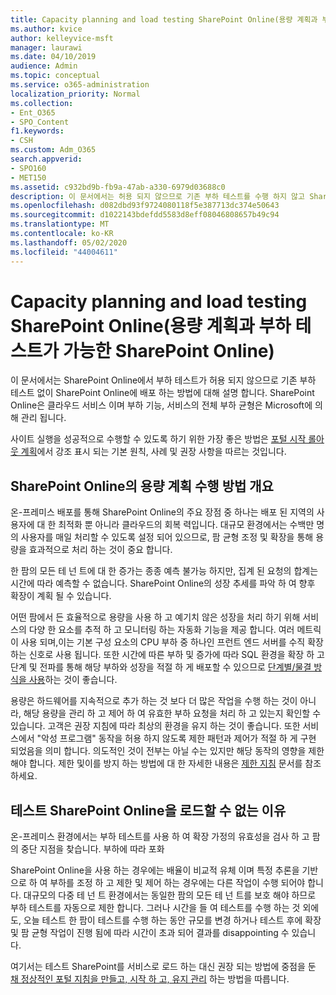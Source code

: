 ```yaml
---
title: Capacity planning and load testing SharePoint Online(용량 계획과 부하 테스트가 가능한 SharePoint Online)
ms.author: kvice
author: kelleyvice-msft
manager: laurawi
ms.date: 04/10/2019
audience: Admin
ms.topic: conceptual
ms.service: o365-administration
localization_priority: Normal
ms.collection:
- Ent_O365
- SPO_Content
f1.keywords:
- CSH
ms.custom: Adm_O365
search.appverid:
- SPO160
- MET150
ms.assetid: c932bd9b-fb9a-47ab-a330-6979d03688c0
description: 이 문서에서는 허용 되지 않으므로 기존 부하 테스트를 수행 하지 않고 SharePoint Online에 배포 하는 방법에 대해 설명 합니다.
ms.openlocfilehash: d082dbd93f9724080118f5e387713dc374e50643
ms.sourcegitcommit: d1022143bdefdd5583d8eff08046808657b49c94
ms.translationtype: MT
ms.contentlocale: ko-KR
ms.lasthandoff: 05/02/2020
ms.locfileid: "44004611"
---
```

# <a name="capacity-planning-and-load-testing-sharepoint-online"></a>Capacity planning and load testing SharePoint Online(용량 계획과 부하 테스트가 가능한 SharePoint Online)
이 문서에서는 SharePoint Online에서 부하 테스트가 허용 되지 않으므로 기존 부하 테스트 없이 SharePoint Online에 배포 하는 방법에 대해 설명 합니다. SharePoint Online은 클라우드 서비스 이며 부하 기능, 서비스의 전체 부하 균형은 Microsoft에 의해 관리 됩니다.
  
사이트 실행을 성공적으로 수행할 수 있도록 하기 위한 가장 좋은 방법은 [포털 시작 롤아웃 계획](https://docs.microsoft.com/office365/enterprise/planportallaunchroll-out)에서 강조 표시 되는 기본 원칙, 사례 및 권장 사항을 따르는 것입니다.

## <a name="overview-of-how-sharepoint-online-performs-capacity-planning"></a>SharePoint Online의 용량 계획 수행 방법 개요 
온-프레미스 배포를 통해 SharePoint Online의 주요 장점 중 하나는 배포 된 지역의 사용자에 대 한 최적화 뿐 아니라 클라우드의 회복 력입니다. 대규모 환경에서는 수백만 명의 사용자를 매일 처리할 수 있도록 설정 되어 있으므로, 팜 균형 조정 및 확장을 통해 용량을 효과적으로 처리 하는 것이 중요 합니다.
  
한 팜의 모든 테 넌 트에 대 한 증가는 종종 예측 불가능 하지만, 집계 된 요청의 합계는 시간에 따라 예측할 수 없습니다. SharePoint Online의 성장 추세를 파악 하 여 향후 확장이 계획 될 수 있습니다.
  
어떤 팜에서 든 효율적으로 용량을 사용 하 고 예기치 않은 성장을 처리 하기 위해 서비스의 다양 한 요소를 추적 하 고 모니터링 하는 자동화 기능을 제공 합니다. 여러 메트릭이 사용 되며,이는 기본 구성 요소의 CPU 부하 중 하나인 프런트 엔드 서버를 수직 확장 하는 신호로 사용 됩니다. 또한 시간에 따른 부하 및 증가에 따라 SQL 환경을 확장 하 고 단계 및 전파를 통해 해당 부하와 성장을 적절 하 게 배포할 수 있으므로 [단계별/물결 방식을 사용](https://docs.microsoft.com/office365/enterprise/planportallaunchroll-out)하는 것이 좋습니다. 

용량은 하드웨어를 지속적으로 추가 하는 것 보다 더 많은 작업을 수행 하는 것이 아니라, 해당 용량을 관리 하 고 제어 하 여 유효한 부하 요청을 처리 하 고 있는지 확인할 수 있습니다. 고객은 권장 지침에 따라 최상의 환경을 유지 하는 것이 좋습니다. 또한 서비스에서 "악성 프로그램" 동작을 허용 하지 않도록 제한 패턴과 제어가 적절 하 게 구현 되었음을 의미 합니다. 의도적인 것이 전부는 아닐 수는 있지만 해당 동작의 영향을 제한 해야 합니다. 제한 및이를 방지 하는 방법에 대 한 자세한 내용은 [제한 지침](https://docs.microsoft.com/sharepoint/dev/general-development/how-to-avoid-getting-throttled-or-blocked-in-sharepoint-online) 문서를 참조 하세요.

## <a name="why-you-cannot-load-test-sharepoint-online"></a>테스트 SharePoint Online을 로드할 수 없는 이유
온-프레미스 환경에서는 부하 테스트를 사용 하 여 확장 가정의 유효성을 검사 하 고 팜의 중단 지점을 찾습니다. 부하에 따라 포화 

SharePoint Online을 사용 하는 경우에는 배율이 비교적 유체 이며 특정 추론을 기반으로 하 여 부하를 조정 하 고 제한 및 제어 하는 경우에는 다른 작업이 수행 되어야 합니다. 대규모의 다중 테 넌 트 환경에서는 동일한 팜의 모든 테 넌 트를 보호 해야 하므로 부하 테스트를 자동으로 제한 합니다. 그러나 시간을 들 여 테스트를 수행 하는 것 외에도, 오늘 테스트 한 팜이 테스트를 수행 하는 동안 규모를 변경 하거나 테스트 후에 확장 및 팜 균형 작업이 진행 됨에 따라 시간이 초과 되어 결과를 disappointing 수 있습니다.

여기서는 테스트 SharePoint를 서비스로 로드 하는 대신 권장 되는 방법에 중점을 둔 [채 정상적인 포털 지침을 만들고, 시작 하 고, 유지 관리](https://go.microsoft.com/fwlink/?linkid=2105838) 하는 방법을 따릅니다.
